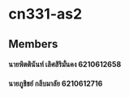 # cn331-as2

## Members

#### นายพิตตินันท์ เลิศสิริมั่นคง 6210612658
#### นายภูชิชย์ กลีบมาลัย 6210612716
